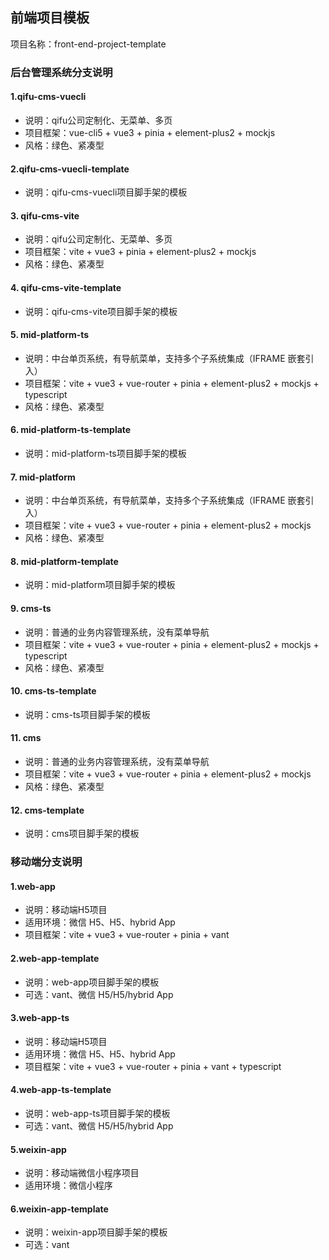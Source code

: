 ## 前端项目模板

项目名称：front-end-project-template


### 后台管理系统分支说明

#### 1.qifu-cms-vuecli
-   说明：qifu公司定制化、无菜单、多页
-   项目框架：vue-cli5 + vue3 + pinia + element-plus2 + mockjs
-   风格：绿色、紧凑型

#### 2.qifu-cms-vuecli-template
-   说明：qifu-cms-vuecli项目脚手架的模板

#### 3. qifu-cms-vite
-   说明：qifu公司定制化、无菜单、多页
-   项目框架：vite + vue3 + pinia + element-plus2 + mockjs
-   风格：绿色、紧凑型

#### 4. qifu-cms-vite-template
-   说明：qifu-cms-vite项目脚手架的模板

#### 5. mid-platform-ts
-   说明：中台单页系统，有导航菜单，支持多个子系统集成（IFRAME 嵌套引入）
-   项目框架：vite + vue3 + vue-router + pinia + element-plus2 + mockjs + typescript
-   风格：绿色、紧凑型

#### 6. mid-platform-ts-template
-   说明：mid-platform-ts项目脚手架的模板

#### 7. mid-platform
-   说明：中台单页系统，有导航菜单，支持多个子系统集成（IFRAME 嵌套引入）
-   项目框架：vite + vue3 + vue-router + pinia + element-plus2 + mockjs
-   风格：绿色、紧凑型

#### 8. mid-platform-template
-   说明：mid-platform项目脚手架的模板

#### 9. cms-ts
-   说明：普通的业务内容管理系统，没有菜单导航
-   项目框架：vite + vue3 + vue-router + pinia + element-plus2 + mockjs + typescript
-   风格：绿色、紧凑型

#### 10. cms-ts-template
-   说明：cms-ts项目脚手架的模板

#### 11. cms
-   说明：普通的业务内容管理系统，没有菜单导航
-   项目框架：vite + vue3 + vue-router + pinia + element-plus2 + mockjs
-   风格：绿色、紧凑型

#### 12. cms-template
-   说明：cms项目脚手架的模板

### 移动端分支说明

#### 1.web-app
-   说明：移动端H5项目
-   适用环境：微信 H5、H5、hybrid App
-   项目框架：vite + vue3 + vue-router + pinia + vant

#### 2.web-app-template
-   说明：web-app项目脚手架的模板
-   可选：vant、微信 H5/H5/hybrid App

#### 3.web-app-ts
-   说明：移动端H5项目
-   适用环境：微信 H5、H5、hybrid App
-   项目框架：vite + vue3 + vue-router + pinia + vant + typescript

#### 4.web-app-ts-template
-   说明：web-app-ts项目脚手架的模板
-   可选：vant、微信 H5/H5/hybrid App

#### 5.weixin-app
-   说明：移动端微信小程序项目
-   适用环境：微信小程序

#### 6.weixin-app-template
-   说明：weixin-app项目脚手架的模板
-   可选：vant
